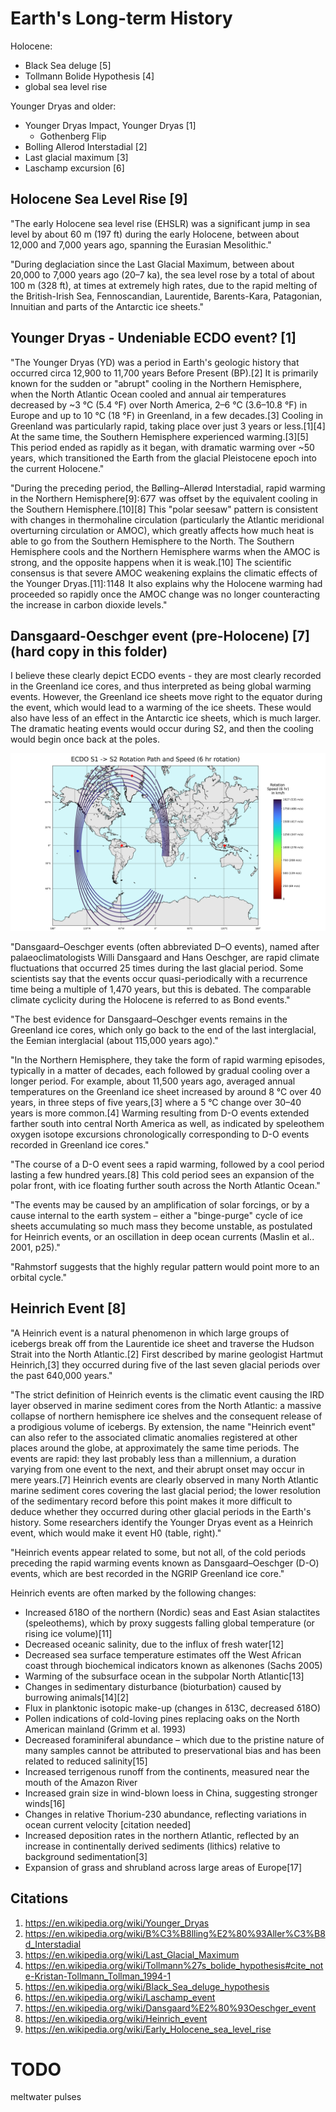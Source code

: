 # Earth's Long-term History

Holocene:
- Black Sea deluge [5]
- Tollmann Bolide Hypothesis [4]
- global sea level rise

Younger Dryas and older:
- Younger Dryas Impact, Younger Dryas [1]
	- Gothenberg Flip
- Bolling Allerod Interstadial [2]
- Last glacial maximum [3]
- Laschamp excursion [6]

## Holocene Sea Level Rise [9]

"The early Holocene sea level rise (EHSLR) was a significant jump in sea level by about 60 m (197 ft) during the early Holocene, between about 12,000 and 7,000 years ago, spanning the Eurasian Mesolithic."

"During deglaciation since the Last Glacial Maximum, between about 20,000 to 7,000 years ago (20–7 ka), the sea level rose by a total of about 100 m (328 ft), at times at extremely high rates, due to the rapid melting of the British-Irish Sea, Fennoscandian, Laurentide, Barents-Kara, Patagonian, Innuitian and parts of the Antarctic ice sheets."

## Younger Dryas - Undeniable ECDO event? [1]

"The Younger Dryas (YD) was a period in Earth's geologic history that occurred circa 12,900 to 11,700 years Before Present (BP).[2] It is primarily known for the sudden or "abrupt" cooling in the Northern Hemisphere, when the North Atlantic Ocean cooled and annual air temperatures decreased by ~3 °C (5.4 °F) over North America, 2–6 °C (3.6–10.8 °F) in Europe and up to 10 °C (18 °F) in Greenland, in a few decades.[3] Cooling in Greenland was particularly rapid, taking place over just 3 years or less.[1][4] At the same time, the Southern Hemisphere experienced warming.[3][5] This period ended as rapidly as it began, with dramatic warming over ~50 years, which transitioned the Earth from the glacial Pleistocene epoch into the current Holocene."

"During the preceding period, the Bølling–Allerød Interstadial, rapid warming in the Northern Hemisphere[9]: 677  was offset by the equivalent cooling in the Southern Hemisphere.[10][8] This "polar seesaw" pattern is consistent with changes in thermohaline circulation (particularly the Atlantic meridional overturning circulation or AMOC), which greatly affects how much heat is able to go from the Southern Hemisphere to the North. The Southern Hemisphere cools and the Northern Hemisphere warms when the AMOC is strong, and the opposite happens when it is weak.[10] The scientific consensus is that severe AMOC weakening explains the climatic effects of the Younger Dryas.[11]: 1148  It also explains why the Holocene warming had proceeded so rapidly once the AMOC change was no longer counteracting the increase in carbon dioxide levels."

## Dansgaard-Oeschger event (pre-Holocene) [7] (hard copy in this folder)

I believe these clearly depict ECDO events - they are most clearly recorded in the Greenland ice cores, and thus interpreted as being global warming events. However, the Greenland ice sheets move right to the equator during the event, which would lead to a warming of the ice sheets. These would also have less of an effect in the Antarctic ice sheets, which is much larger. The dramatic heating events would occur during S2, and then the cooling would begin once back at the poles.

![](img/greenland.png)

"Dansgaard–Oeschger events (often abbreviated D–O events), named after palaeoclimatologists Willi Dansgaard and Hans Oeschger, are rapid climate fluctuations that occurred 25 times during the last glacial period. Some scientists say that the events occur quasi-periodically with a recurrence time being a multiple of 1,470 years, but this is debated. The comparable climate cyclicity during the Holocene is referred to as Bond events."

"The best evidence for Dansgaard–Oeschger events remains in the Greenland ice cores, which only go back to the end of the last interglacial, the Eemian interglacial (about 115,000 years ago)."

"In the Northern Hemisphere, they take the form of rapid warming episodes, typically in a matter of decades, each followed by gradual cooling over a longer period. For example, about 11,500 years ago, averaged annual temperatures on the Greenland ice sheet increased by around 8 °C over 40 years, in three steps of five years,[3] where a 5 °C change over 30–40 years is more common.[4] Warming resulting from D-O events extended farther south into central North America as well, as indicated by speleothem oxygen isotope excursions chronologically corresponding to D-O events recorded in Greenland ice cores."

"The course of a D-O event sees a rapid warming, followed by a cool period lasting a few hundred years.[8] This cold period sees an expansion of the polar front, with ice floating further south across the North Atlantic Ocean."

"The events may be caused by an amplification of solar forcings, or by a cause internal to the earth system – either a "binge-purge" cycle of ice sheets accumulating so much mass they become unstable, as postulated for Heinrich events, or an oscillation in deep ocean currents (Maslin et al.. 2001, p25)."

"Rahmstorf suggests that the highly regular pattern would point more to an orbital cycle."

## Heinrich Event [8]

"A Heinrich event is a natural phenomenon in which large groups of icebergs break off from the Laurentide ice sheet and traverse the Hudson Strait into the North Atlantic.[2] First described by marine geologist Hartmut Heinrich,[3] they occurred during five of the last seven glacial periods over the past 640,000 years."

"The strict definition of Heinrich events is the climatic event causing the IRD layer observed in marine sediment cores from the North Atlantic: a massive collapse of northern hemisphere ice shelves and the consequent release of a prodigious volume of icebergs. By extension, the name "Heinrich event" can also refer to the associated climatic anomalies registered at other places around the globe, at approximately the same time periods. The events are rapid: they last probably less than a millennium, a duration varying from one event to the next, and their abrupt onset may occur in mere years.[7] Heinrich events are clearly observed in many North Atlantic marine sediment cores covering the last glacial period; the lower resolution of the sedimentary record before this point makes it more difficult to deduce whether they occurred during other glacial periods in the Earth's history. Some researchers identify the Younger Dryas event as a Heinrich event, which would make it event H0 (table, right)."

"Heinrich events appear related to some, but not all, of the cold periods preceding the rapid warming events known as Dansgaard–Oeschger (D-O) events, which are best recorded in the NGRIP Greenland ice core."

Heinrich events are often marked by the following changes:
- Increased δ18O of the northern (Nordic) seas and East Asian stalactites (speleothems), which by proxy suggests falling global temperature (or rising ice volume)[11]
- Decreased oceanic salinity, due to the influx of fresh water[12]
- Decreased sea surface temperature estimates off the West African coast through biochemical indicators known as alkenones (Sachs 2005)
- Warming of the subsurface ocean in the subpolar North Atlantic[13]
- Changes in sedimentary disturbance (bioturbation) caused by burrowing animals[14][2]
- Flux in planktonic isotopic make-up (changes in δ13C, decreased δ18O)
- Pollen indications of cold-loving pines replacing oaks on the North American mainland (Grimm et al. 1993)
- Decreased foraminiferal abundance – which due to the pristine nature of many samples cannot be attributed to preservational bias and has been related to reduced salinity[15]
- Increased terrigenous runoff from the continents, measured near the mouth of the Amazon River
- Increased grain size in wind-blown loess in China, suggesting stronger winds[16]
- Changes in relative Thorium-230 abundance, reflecting variations in ocean current velocity [citation needed]
- Increased deposition rates in the northern Atlantic, reflected by an increase in continentally derived sediments (lithics) relative to background sedimentation[3]
- Expansion of grass and shrubland across large areas of Europe[17]

## Citations

1. https://en.wikipedia.org/wiki/Younger_Dryas
2. https://en.wikipedia.org/wiki/B%C3%B8lling%E2%80%93Aller%C3%B8d_Interstadial
3. https://en.wikipedia.org/wiki/Last_Glacial_Maximum
4. https://en.wikipedia.org/wiki/Tollmann%27s_bolide_hypothesis#cite_note-Kristan-Tollmann_Tollman_1994-1
5. https://en.wikipedia.org/wiki/Black_Sea_deluge_hypothesis
6. https://en.wikipedia.org/wiki/Laschamp_event
7. https://en.wikipedia.org/wiki/Dansgaard%E2%80%93Oeschger_event
8. https://en.wikipedia.org/wiki/Heinrich_event
9. https://en.wikipedia.org/wiki/Early_Holocene_sea_level_rise

# TODO

meltwater pulses
